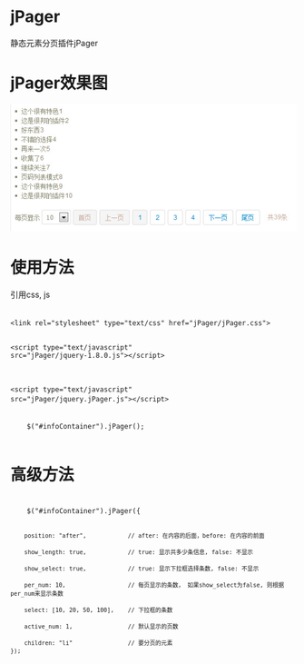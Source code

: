 # jPager #

静态元素分页插件jPager


# jPager效果图 #

![jPager效果图](images/jPager.jpg)


# 使用方法 #

引用css, js

<code html>
&lt;link rel="stylesheet" type="text/css" href="jPager/jPager.css"&gt;

&lt;script type="text/javascript" src="jPager/jquery-1.8.0.js"&gt;&lt;/script&gt;

&lt;script type="text/javascript" src="jPager/jquery.jPager.js"&gt;&lt;/script&gt;
</code>

<code javascript>
	$("#infoContainer").jPager();

</code>


# 高级方法 #



<code javascript>
	$("#infoContainer").jPager({
	
		position: "after",            // after: 在内容的后面，before: 在内容的前面
		
		show_length: true,            // true: 显示共多少条信息, false: 不显示
		
		show_select: true,            // true: 显示下拉框选择条数, false: 不显示
		
		per_num: 10,                  // 每页显示的条数， 如果show_select为false, 则根据per_num来显示条数
		
		select: [10, 20, 50, 100],    // 下拉框的条数
		
		active_num: 1,                // 默认显示的页数
		
		children: "li"                // 要分页的元素
	});
</code>
